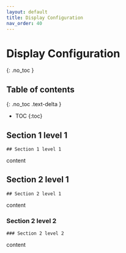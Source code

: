 ```yaml
---
layout: default
title: Display Configuration
nav_order: 40
---
```


# Display Configuration
{: .no_toc }

## Table of contents
{: .no_toc .text-delta }
- TOC
{:toc}

## Section 1 level 1
`## Section 1 level 1`

content

## Section 2 level 1
`## Section 2 level 1`

content

### Section 2 level 2
`### Section 2 level 2`

content

